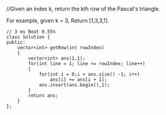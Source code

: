 //Given an index k, return the kth row of the Pascal's triangle.

For example, given k = 3,
Return [1,3,3,1].

```
// 3 ms Beat 0.55%
class Solution {
public:
    vector<int> getRow(int rowIndex) 
    {
        vector<int> ans(1,1);
        for(int line = 1; line <= rowIndex; line++)
        {
            for(int i = 0;i < ans.size() -1; i++)
                ans[i] += ans[i + 1];
            ans.insert(ans.begin(),1);
        }
        return ans;
    }
};
```